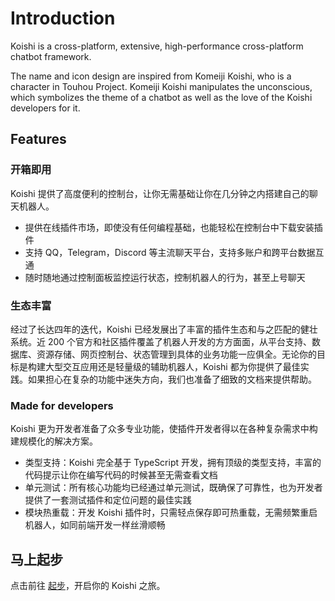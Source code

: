 # Introduction

Koishi is a cross-platform, extensive, high-performance cross-platform chatbot framework.

The name and icon design are inspired from Komeiji Koishi, who is a character in Touhou Project. Komeiji Koishi manipulates the unconscious, which symbolizes the theme of a chatbot as well as the love of the Koishi developers for it.

## Features

### 开箱即用

Koishi 提供了高度便利的控制台，让你无需基础让你在几分钟之内搭建自己的聊天机器人。

- 提供在线插件市场，即使没有任何编程基础，也能轻松在控制台中下载安装插件
- 支持 QQ，Telegram，Discord 等主流聊天平台，支持多账户和跨平台数据互通
- 随时随地通过控制面板监控运行状态，控制机器人的行为，甚至上号聊天

### 生态丰富

经过了长达四年的迭代，Koishi 已经发展出了丰富的插件生态和与之匹配的健壮系统。近 200 个官方和社区插件覆盖了机器人开发的方方面面，从平台支持、数据库、资源存储、网页控制台、状态管理到具体的业务功能一应俱全。无论你的目标是构建大型交互应用还是轻量级的辅助机器人，Koishi 都为你提供了最佳实践。如果担心在复杂的功能中迷失方向，我们也准备了细致的文档来提供帮助。

### Made for developers

Koishi 更为开发者准备了众多专业功能，使插件开发者得以在各种复杂需求中构建规模化的解决方案。

- 类型支持：Koishi 完全基于 TypeScript 开发，拥有顶级的类型支持，丰富的代码提示让你在编写代码的时候甚至无需查看文档
- 单元测试：所有核心功能均已经通过单元测试，既确保了可靠性，也为开发者提供了一套测试插件和定位问题的最佳实践
- 模块热重载：开发 Koishi 插件时，只需轻点保存即可热重载，无需频繁重启机器人，如同前端开发一样丝滑顺畅

## 马上起步

点击前往 [起步](./starter/)，开启你的 Koishi 之旅。
